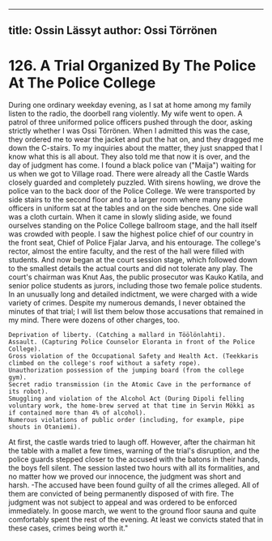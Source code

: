 
---
title: Ossin Lässyt
author: Ossi Törrönen
---

    
# 126. A Trial Organized By The Police At The Police College

During one ordinary weekday evening, as I sat at home among my family listen to the radio, the doorbell rang violently. My wife went to open. A patrol of three uniformed police officers pushed through the door, asking strictly whether I was Ossi Törrönen. When I admitted this was the case, they ordered me to wear the jacket and put the hat on, and they dragged me down the C-stairs. To my inquiries about the matter, they just snapped that I know what this is all about. They also told me that now it is over, and the day of judgment has come. I found a black police van ("Maija") waiting for us when we got to Village road. There were already all the Castle Wards closely guarded and completely puzzled. With sirens howling, we drove the police van to the back door of the Police College. We were transported by side stairs to the second floor and to a larger room where many police officers in uniform sat at the tables and on the side benches. One side wall was a cloth curtain. When it came in slowly sliding aside, we found ourselves standing on the Police College ballroom stage, and the hall itself was crowded with people. I saw the highest police chief of our country in the front seat, Chief of Police Fjalar Jarva, and his entourage. The college's rector, almost the entire faculty, and the rest of the hall were filled with students. And now began at the court session stage, which followed down to the smallest details the actual courts and did not tolerate any play. The court's chairman was Knut Aas, the public prosecutor was Kauko Katila, and senior police students as jurors, including those two female police students. In an unusually long and detailed indictment, we were charged with a wide variety of crimes. Despite my numerous demands, I never obtained the minutes of that trial; I will list them below those accusations that remained in my mind. There were dozens of other charges, too.

```
Deprivation of liberty. (Catching a mallard in Töölönlahti).
Assault. (Capturing Police Counselor Eloranta in front of the Police College).
Gross violation of the Occupational Safety and Health Act. (Teekkaris climbed on the college's roof without a safety rope).
Unauthorization possession of the jumping board (from the college gym).
Secret radio transmission (in the Atomic Cave in the performance of its robot).
Smuggling and violation of the Alcohol Act (During Dipoli felling voluntary work, the home-brew served at that time in Servin Mökki as if contained more than 4% of alcohol).
Numerous violations of public order (including, for example, pipe shouts in Otaniemi).
```

At first, the castle wards tried to laugh off. However, after the chairman hit the table with a mallet a few times, warning of the trial's disruption, and the police guards stepped closer to the accused with the batons in their hands, the boys fell silent. The session lasted two hours with all its formalities, and no matter how we proved our innocence, the judgment was short and harsh. -The accused have been found guilty of all the crimes alleged. All of them are convicted of being permanently disposed of with fire. The judgment was not subject to appeal and was ordered to be enforced immediately. In goose march, we went to the ground floor sauna and quite comfortably spent the rest of the evening. At least we convicts stated that in these cases, crimes being worth it."
